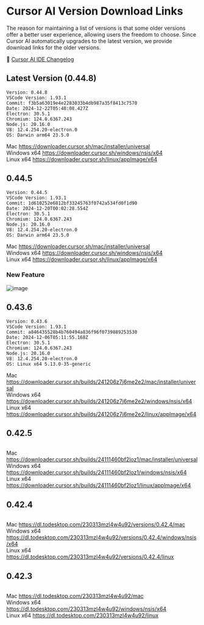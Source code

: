 # Cursor AI Version Download Links 


The reason for maintaining a list of versions is that some older versions offer a better user experience, allowing users the freedom to choose. Since Cursor AI automatically upgrades to the latest version, we provide download links for the older versions.

🎯 [Cursor AI IDE Changelog](https://www.cursor.com/changelog)

## Latest Version (0.44.8)
```
Version: 0.44.8
VSCode Version: 1.93.1
Commit: f3b5a63019e4e2283033b4db987a35f8413c7570
Date: 2024-12-22T05:48:08.427Z
Electron: 30.5.1
Chromium: 124.0.6367.243
Node.js: 20.16.0
V8: 12.4.254.20-electron.0
OS: Darwin arm64 23.5.0
```

Mac https://downloader.cursor.sh/mac/installer/universal  
Windows x64 https://downloader.cursor.sh/windows/nsis/x64  
Linux x64 https://downloader.cursor.sh/linux/appImage/x64  


## 0.44.5

```
Version: 0.44.5
VSCode Version: 1.93.1
Commit: 1d610252e6812bf33245763f0742a534fd0f1d90
Date: 2024-12-20T00:02:28.554Z
Electron: 30.5.1
Chromium: 124.0.6367.243
Node.js: 20.16.0
V8: 12.4.254.20-electron.0
OS: Darwin arm64 23.5.0
```

Mac https://downloader.cursor.sh/mac/installer/universal  
Windows x64 https://downloader.cursor.sh/windows/nsis/x64  
Linux x64 https://downloader.cursor.sh/linux/appImage/x64  

### New Feature
![image](https://github.com/user-attachments/assets/df78a981-4aab-459f-8cb9-d3863f40981b)


## 0.43.6

```
Version: 0.43.6
VSCode Version: 1.93.1
Commit: a846435528b4b760494a836f96f0739889253530
Date: 2024-12-06T05:11:55.168Z
Electron: 30.5.1
Chromium: 124.0.6367.243
Node.js: 20.16.0
V8: 12.4.254.20-electron.0
OS: Linux x64 5.13.0-35-generic
```

Mac https://downloader.cursor.sh/builds/241206z7j6me2e2/mac/installer/universal  
Windows x64 https://downloader.cursor.sh/builds/241206z7j6me2e2/windows/nsis/x64  
Linux x64 https://downloader.cursor.sh/builds/241206z7j6me2e2/linux/applmage/x64


## 0.42.5
```
```

Mac https://downloader.cursor.sh/builds/24111460bf2loz1/mac/installer/universal  
Windows x64 https://downloader.cursor.sh/builds/24111460bf2loz1/windows/nsis/x64  
Linux x64 https://downloader.cursor.sh/builds/24111460bf2loz1/linux/applmage/x64  

## 0.42.4
```
```
Mac https://dl.todesktop.com/230313mzl4w4u92/versions/0.42.4/mac  
Windows x64 https://dl.todesktop.com/230313mzl4w4u92/versions/0.42.4/windows/nsis/x64   
Linux x64 https://dl.todesktop.com/230313mzl4w4u92/versions/0.42.4/linux  


## 0.42.3
```
```

Mac https://dl.todesktop.com/230313mzl4w4u92/mac  
Windows x64 https://dl.todesktop.com/230313mzl4w4u92/windows/nsis/x64  
Linux x64 https://dl.todesktop.com/230313mzl4w4u92/linux  

